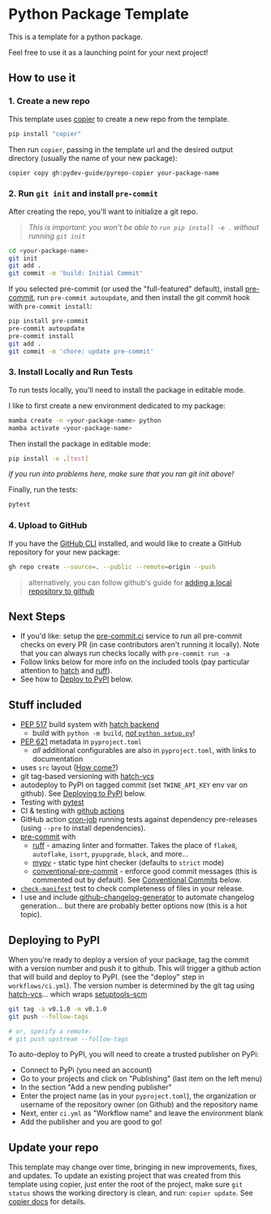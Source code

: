 # Python Package Template

This is a template for a python package.

Feel free to use it as a launching point for your next project!

## How to use it

### 1. Create a new repo

This template uses [copier](https://copier.readthedocs.io/) to
create a new repo from the template.

```sh
pip install "copier"
```

Then run `copier`, passing in the template url and the desired
output directory (usually the name of your new package):

```sh
copier copy gh:pydev-guide/pyrepo-copier your-package-name
```

### 2. Run `git init` and install `pre-commit`

After creating the repo, you'll want to initialize a git repo.

> *This is important: you won't be able to `run pip install -e .`
without running `git init`*

```sh
cd <your-package-name>
git init
git add .
git commit -m 'build: Initial Commit'
```

If you selected pre-commit (or used the "full-featured" default),
install [pre-commit](https://pre-commit.com/), run `pre-commit autoupdate`,
and then install the git commit hook with `pre-commit install`:

```sh
pip install pre-commit
pre-commit autoupdate
pre-commit install
git add .
git commit -m 'chore: update pre-commit'
```

### 3. Install Locally and Run Tests

To run tests locally, you'll need to install the package in editable mode. 

I like to first create a new environment dedicated to my package:

```sh
mamba create -n <your-package-name> python
mamba activate <your-package-name>
```

Then install the package in editable mode:

```sh
pip install -e .[test]
```

*if you run into problems here, make sure that you ran git init above!*

Finally, run the tests:

```sh
pytest
```

### 4. Upload to GitHub

If you have the [GitHub CLI](https://cli.github.com/) installed, and would like
to create a GitHub repository for your new package:

```sh
gh repo create --source=. --public --remote=origin --push
```

> alternatively, you can follow github's guide for
> [adding a local repository to github](https://docs.github.com/en/get-started/importing-your-projects-to-github/importing-source-code-to-github/adding-locally-hosted-code-to-github#adding-a-local-repository-to-github-using-git)

## Next Steps

- If you'd like: setup the [pre-commit.ci](https://pre-commit.ci/) service to
  run all pre-commit checks on every PR (in case contributors aren't running it
  locally).  Note that you can always run checks locally with `pre-commit run
  -a`
- Follow links below for more info on the included tools (pay particular
  attention to [hatch](https://hatch.pypa.io/) and
  [ruff](https://beta.ruff.rs/docs/)).
- See how to [Deploy to PyPI](#deploying-to-pypi) below.

## Stuff included

- [PEP 517](https://peps.python.org/pep-0517/) build system with [hatch
  backend](https://hatch.pypa.io/)
  - build with `python -m build`, [*not* `python
    setup.py`](https://blog.ganssle.io/articles/2021/10/setup-py-deprecated.html)!
- [PEP 621](https://peps.python.org/pep-0621/) metadata in `pyproject.toml`
  - *all* additional configurables are also in `pyproject.toml`, with
  links to documentation
- uses `src` layout ([How come?](https://hynek.me/articles/testing-packaging/))
- git tag-based versioning with [hatch-vcs](https://github.com/ofek/hatch-vcs)
- autodeploy to PyPI on tagged commit (set `TWINE_API_KEY` env var on github). See [Deploying to PyPI](#deploying-to-pypi) below.
- Testing with [pytest](https://docs.pytest.org/en/7.1.x/)
- CI & testing with [github actions](https://docs.github.com/en/actions)
- GitHub action
  [cron-job](https://docs.github.com/en/actions/using-workflows/events-that-trigger-workflows#schedule)
  running tests against dependency pre-releases (using `--pre` to install
  dependencies).
- [pre-commit](https://pre-commit.com/) with
  - [ruff](https://github.com/charliermarsh/ruff) - amazing linter and
    formatter. Takes the place of `flake8`, `autoflake`, `isort`, `pyupgrade`,
    `black`, and more...
  - [mypy](https://github.com/python/mypy) - static type hint checker (defaults
    to `strict` mode)
  - [conventional-pre-commit](https://github.com/compilerla/conventional-pre-commit) - enforce good commit messages (this is commented out by default). See [Conventional Commits](#thoughts-on-conventional-commits) below.
- [`check-manifest`](https://github.com/mgedmin/check-manifest) test to check
  completeness of files in your release.
- I use and include [github-changelog-generator](https://github.com/github-changelog-generator/github-changelog-generator) to automate changelog generation... but there are probably better options now (this is a hot topic).

## Deploying to PyPI

When you're ready to deploy a version of your package, tag the commit with a version number and
push it to github.  This will trigger a github action that will build and deploy
to PyPI. (see the "deploy" step in `workflows/ci.yml`). The version number is determined by the git tag using
[hatch-vcs](https://github.com/ofek/hatch-vcs)... which wraps
[setuptools-scm](https://github.com/pypa/setuptools_scm/)


```sh
git tag -a v0.1.0 -m v0.1.0
git push --follow-tags

# or, specify a remote:
# git push upstream --follow-tags
```


To auto-deploy to PyPI, you will need to create a trusted publisher on PyPi:

- Connect to PyPi (you need an account)
- Go to your projects and click on "Publishing" (last item on the left menu)
- In the section "Add a new pending publisher"
- Enter the project name (as in your `pyproject.toml`), the organization or username of the repository owner (on Github) and the repository name
- Next, enter `ci.yml` as "Workflow name" and leave the environment blank
- Add the publisher and you are good to go!

## Update your repo

This template may change over time, bringing in new improvements, fixes, and
updates.  To update an existing project that was created from this template
using copier, just enter the root of the project, make sure `git status` shows
the working directory is clean, and run: `copier update`.  See [copier
docs](https://copier.readthedocs.io/en/stable/updating/) for details.
